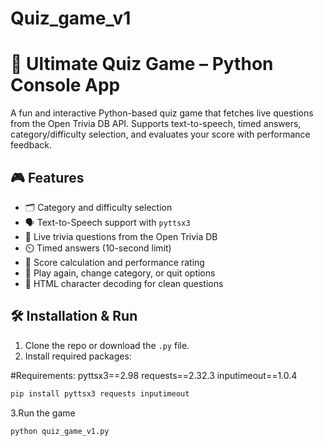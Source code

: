 # Quiz_game_v1
# 🧠 Ultimate Quiz Game – Python Console App

A fun and interactive Python-based quiz game that fetches live questions from the Open Trivia DB API. Supports text-to-speech, timed answers, category/difficulty selection, and evaluates your score with performance feedback.

## 🎮 Features
- 🗂️ Category and difficulty selection
- 🗣️ Text-to-Speech support with `pyttsx3`
- 📡 Live trivia questions from the Open Trivia DB
- ⏲️ Timed answers (10-second limit)
- 🧠 Score calculation and performance rating
- 🔁 Play again, change category, or quit options
- 🧼 HTML character decoding for clean questions

## 🛠️ Installation & Run
1. Clone the repo or download the `.py` file.
2. Install required packages:

  #Requirements:
   pyttsx3==2.98
   requests==2.32.3
   inputimeout==1.0.4

```bash
pip install pyttsx3 requests inputimeout
```

3.Run the game
```bash
python quiz_game_v1.py

